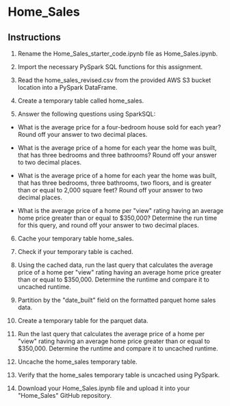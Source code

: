 # Home_Sales

## Instructions

1. Rename the Home_Sales_starter_code.ipynb file as Home_Sales.ipynb.

2. Import the necessary PySpark SQL functions for this assignment.

3. Read the home_sales_revised.csv from the provided AWS S3 bucket location into a PySpark DataFrame.

4. Create a temporary table called home_sales.

5. Answer the following questions using SparkSQL:

- What is the average price for a four-bedroom house sold for each year? Round off your answer to two decimal places.

- What is the average price of a home for each year the home was built, that has three bedrooms and three bathrooms? Round off your answer to two decimal places.

- What is the average price of a home for each year the home was built, that has three bedrooms, three bathrooms, two floors, and is greater than or equal to 2,000 square feet? Round off your answer to two decimal places.

- What is the average price of a home per "view" rating having an average home price greater than or equal to $350,000? Determine the run time for this query, and round off your answer to two decimal places.

6. Cache your temporary table home_sales.

7. Check if your temporary table is cached.

8. Using the cached data, run the last query that calculates the average price of a home per "view" rating having an average home price greater than or equal to $350,000. Determine the runtime and compare it to uncached runtime.

9. Partition by the "date_built" field on the formatted parquet home sales data.

10. Create a temporary table for the parquet data.

11. Run the last query that calculates the average price of a home per "view" rating having an average home price greater than or equal to $350,000. Determine the runtime and compare it to uncached runtime.

12. Uncache the home_sales temporary table.

13. Verify that the home_sales temporary table is uncached using PySpark.

14. Download your Home_Sales.ipynb file and upload it into your "Home_Sales" GitHub repository.
